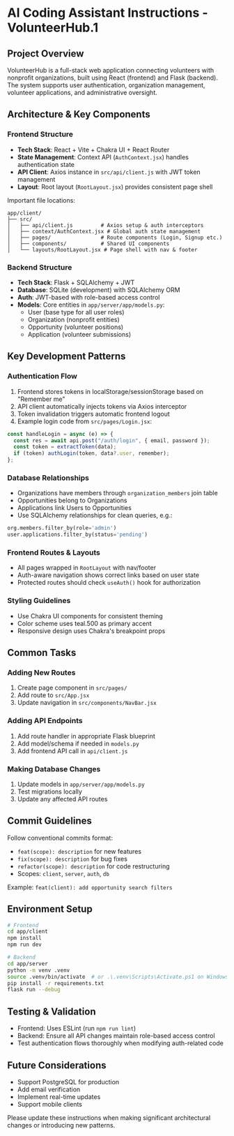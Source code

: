 # AI Coding Assistant Instructions - VolunteerHub.1

## Project Overview
VolunteerHub is a full-stack web application connecting volunteers with nonprofit organizations, built using React (frontend) and Flask (backend). The system supports user authentication, organization management, volunteer applications, and administrative oversight.

## Architecture & Key Components

### Frontend Structure
- **Tech Stack**: React + Vite + Chakra UI + React Router
- **State Management**: Context API (`AuthContext.jsx`) handles authentication state
- **API Client**: Axios instance in `src/api/client.js` with JWT token management
- **Layout**: Root layout (`RootLayout.jsx`) provides consistent page shell

Important file locations:
```
app/client/
├── src/
│   ├── api/client.js         # Axios setup & auth interceptors
│   ├── context/AuthContext.jsx # Global auth state management
│   ├── pages/                # Route components (Login, Signup etc.)
│   ├── components/           # Shared UI components
│   └── layouts/RootLayout.jsx # Page shell with nav & footer
```

### Backend Structure
- **Tech Stack**: Flask + SQLAlchemy + JWT
- **Database**: SQLite (development) with SQLAlchemy ORM
- **Auth**: JWT-based with role-based access control
- **Models**: Core entities in `app/server/app/models.py`:
  - User (base type for all user roles)
  - Organization (nonprofit entities)
  - Opportunity (volunteer positions)
  - Application (volunteer submissions)

## Key Development Patterns

### Authentication Flow
1. Frontend stores tokens in localStorage/sessionStorage based on "Remember me"
2. API client automatically injects tokens via Axios interceptor
3. Token invalidation triggers automatic frontend logout
4. Example login code from `src/pages/Login.jsx`:
```jsx
const handleLogin = async (e) => {
  const res = await api.post("/auth/login", { email, password });
  const token = extractToken(data);
  if (token) authLogin(token, data?.user, remember);
};
```

### Database Relationships
- Organizations have members through `organization_members` join table
- Opportunities belong to Organizations
- Applications link Users to Opportunities
- Use SQLAlchemy relationships for clean queries, e.g.:
```python
org.members.filter_by(role='admin')
user.applications.filter_by(status='pending')
```

### Frontend Routes & Layouts
- All pages wrapped in `RootLayout` with nav/footer
- Auth-aware navigation shows correct links based on user state
- Protected routes should check `useAuth()` hook for authorization

### Styling Guidelines
- Use Chakra UI components for consistent theming
- Color scheme uses teal.500 as primary accent
- Responsive design uses Chakra's breakpoint props

## Common Tasks

### Adding New Routes
1. Create page component in `src/pages/`
2. Add route to `src/App.jsx`
3. Update navigation in `src/components/NavBar.jsx`

### Adding API Endpoints
1. Add route handler in appropriate Flask blueprint
2. Add model/schema if needed in `models.py`
3. Add frontend API call in `api/client.js`

### Making Database Changes
1. Update models in `app/server/app/models.py`
2. Test migrations locally
3. Update any affected API routes

## Commit Guidelines
Follow conventional commits format:
- `feat(scope): description` for new features
- `fix(scope): description` for bug fixes
- `refactor(scope): description` for code restructuring
- Scopes: `client`, `server`, `auth`, `db`

Example: `feat(client): add opportunity search filters`

## Environment Setup
```bash
# Frontend
cd app/client
npm install
npm run dev

# Backend
cd app/server
python -m venv .venv
source .venv/bin/activate  # or .\.venv\Scripts\Activate.ps1 on Windows
pip install -r requirements.txt
flask run --debug
```

## Testing & Validation
- Frontend: Uses ESLint (run `npm run lint`)
- Backend: Ensure all API changes maintain role-based access control
- Test authentication flows thoroughly when modifying auth-related code

## Future Considerations
- Support PostgreSQL for production
- Add email verification
- Implement real-time updates
- Support mobile clients

Please update these instructions when making significant architectural changes or introducing new patterns.
